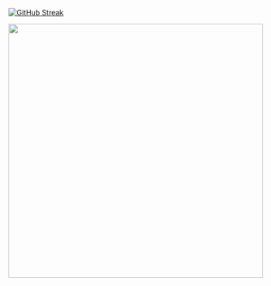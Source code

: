 [![GitHub Streak](https://github-readme-streak-stats.herokuapp.com?user=ThoSamSet&theme=onedark&hide_border=true)](https://git.io/streak-stats)

<img src="https://github-readme-stats.vercel.app/api?username=ThoSamSet&show_icons=true&theme=merko" width="500">
